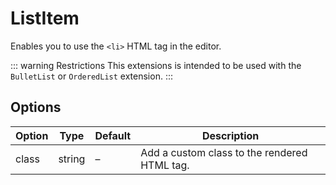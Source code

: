 # ListItem
Enables you to use the `<li>` HTML tag in the editor.

::: warning Restrictions
This extensions is intended to be used with the `BulletList` or `OrderedList` extension.
:::

## Options
| Option | Type | Default | Description |
| ------ | ---- | ------- | ----------- |
| class | string | – | Add a custom class to the rendered HTML tag. |